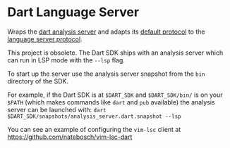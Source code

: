 # Dart Language Server

Wraps the [dart analysis server] and adapts its [default protocol] to the
[language server protocol].

[dart analysis server]: https://github.com/dart-lang/sdk/tree/master/pkg/analysis_server
[default protocol]: https://goo.gl/02kGvm
[language server protocol]: https://github.com/Microsoft/language-server-protocol

This project is obsolete. The Dart SDK ships with an analysis server which can
run in LSP mode with the `--lsp` flag.

To start up the server use the analysis server snapshot from the `bin` directory
of the SDK.

For example, if the Dart SDK is at `$DART_SDK` and `$DART_SDK/bin/` is on your
`$PATH` (which makes commands like `dart` and `pub` available) the analysis
server can be launched with:
`dart $DART_SDK/snapshots/analysis_server.dart.snapshot --lsp`

You can see an example of configuring the `vim-lsc` client at https://github.com/natebosch/vim-lsc-dart
